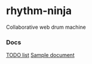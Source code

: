 rhythm-ninja
============

Collaborative web drum machine

### Docs

[TODO list](/ggoodwin37/rhythm-ninja/blob/gg-data/docs/todo.md)
[Sample document](/ggoodwin37/rhythm-ninja/blob/gg-data/docs/set1.md)
